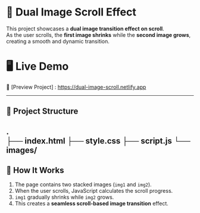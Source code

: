 # 🌌 Dual Image Scroll Effect

This project showcases a **dual image transition effect on scroll**.  
As the user scrolls, the **first image shrinks** while the **second image grows**, creating a smooth and dynamic transition.

# 🖥️ Live Demo
🔗 [Preview Project] : https://dual-image-scroll.netlify.app

---

## 📂 Project Structure

.  
├── index.html 
├── style.css 
├── script.js 
└── images/   
---

## 🚀 How It Works
1. The page contains two stacked images (`img1` and `img2`).  
2. When the user scrolls, JavaScript calculates the scroll progress.  
3. `img1` gradually shrinks while `img2` grows.  
4. This creates a **seamless scroll-based image transition** effect.  
